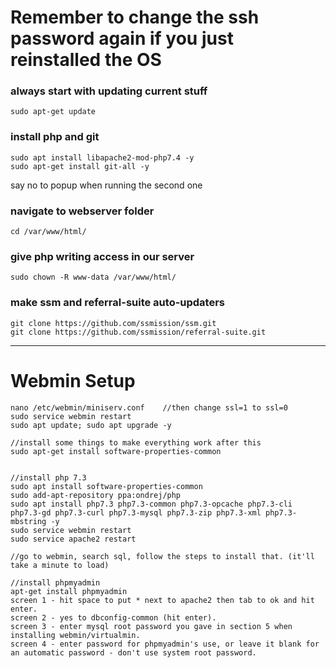 # Remember to change the ssh password again if you just reinstalled the OS

### always start with updating current stuff
```
sudo apt-get update
```

### install php and git
```
sudo apt install libapache2-mod-php7.4 -y
sudo apt-get install git-all -y
```
say no to popup when running the second one

### navigate to webserver folder
```
cd /var/www/html/
```

### give php writing access in our server
```
sudo chown -R www-data /var/www/html/
```

### make ssm and referral-suite auto-updaters
```
git clone https://github.com/ssmission/ssm.git
git clone https://github.com/ssmission/referral-suite.git
```


____


# Webmin Setup

```
nano /etc/webmin/miniserv.conf    //then change ssl=1 to ssl=0
sudo service webmin restart
sudo apt update; sudo apt upgrade -y

//install some things to make everything work after this
sudo apt-get install software-properties-common


//install php 7.3
sudo apt install software-properties-common
sudo add-apt-repository ppa:ondrej/php
sudo apt install php7.3 php7.3-common php7.3-opcache php7.3-cli php7.3-gd php7.3-curl php7.3-mysql php7.3-zip php7.3-xml php7.3-mbstring -y
sudo service webmin restart
sudo service apache2 restart

//go to webmin, search sql, follow the steps to install that. (it'll take a minute to load)

//install phpmyadmin
apt-get install phpmyadmin
screen 1 - hit space to put * next to apache2 then tab to ok and hit enter.
screen 2 - yes to dbconfig-common (hit enter).
screen 3 - enter mysql root password you gave in section 5 when installing webmin/virtualmin.
screen 4 - enter password for phpmyadmin's use, or leave it blank for an automatic password - don't use system root password.


```
